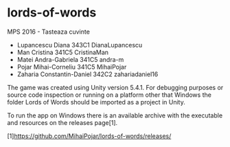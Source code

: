 # lords-of-words
MPS 2016 - Tasteaza cuvinte

* Lupancescu Diana            343C1 DianaLupancescu
* Man Cristina                341C5 CristinaMan
* Matei Andra-Gabriela        341C5 andra-m
* Pojar Mihai-Corneliu        341C5 MihaiPojar
* Zaharia Constantin-Daniel   342C2 zahariadaniel16

The game was created using Unity version 5.4.1.
For debugging purposes or source code inspection or 
running on a platform other that Windows the folder
Lords of Words should be imported as a project in Unity.

To run the app on Windows there is an available archive
with the executable and resources on the releases page[1].

[1]https://github.com/MihaiPojar/lords-of-words/releases/
